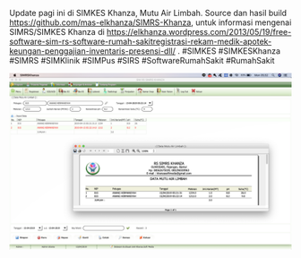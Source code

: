 Update pagi ini di SIMKES Khanza, Mutu Air Limbah. Source dan hasil build https://github.com/mas-elkhanza/SIMRS-Khanza, untuk informasi mengenai SIMRS/SIMKES Khanza di https://elkhanza.wordpress.com/2013/05/19/free-software-sim-rs-software-rumah-sakitregistrasi-rekam-medik-apotek-keungan-penggajian-inventaris-presensi-dll/ . #SIMKES #SIMKESKhanza #SIMRS #SIMKlinik #SIMPus #SIRS #SoftwareRumahSakit #RumahSakit

![](https://raw.githubusercontent.com/mas-elkhanza/coba/master/Screenshot%202019-04-15%20at%2005.52.07.png)